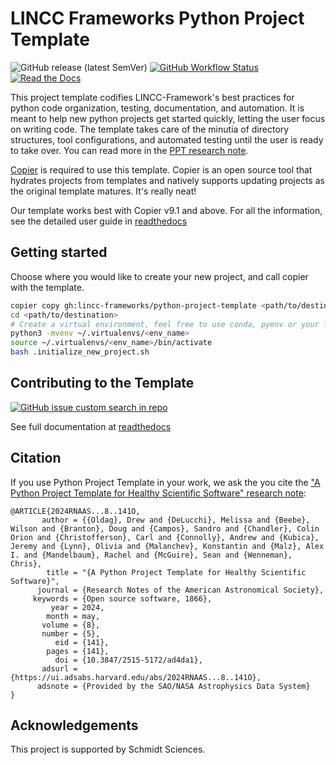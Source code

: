 # LINCC Frameworks Python Project Template
![GitHub release (latest SemVer)](https://img.shields.io/github/v/release/lincc-frameworks/python-project-template)
[![GitHub Workflow Status](https://img.shields.io/github/actions/workflow/status/lincc-frameworks/python-project-template/ci.yml)](https://github.com/lincc-frameworks/python-project-template/ci.yml)
[![Read the Docs](https://img.shields.io/readthedocs/lincc-ppt)](https://lincc-ppt.readthedocs.io/)

This project template codifies LINCC-Framework's best practices for python code organization, testing, documentation, and automation. It is meant to help new python projects get started quickly, letting the user focus on writing code. The template takes care of the minutia of directory structures, tool configurations, and automated testing until the user is ready to take over. You can read more in the [PPT research note](https://iopscience.iop.org/article/10.3847/2515-5172/ad4da1).

[Copier](https://copier.readthedocs.io/en/latest/) is required to use this template. Copier is an open source tool that hydrates projects from templates and natively supports updating projects as the original template matures. It's really neat!

Our template works best with Copier v9.1 and above. 
For all the information, see the detailed user guide in
[readthedocs](https://lincc-ppt.readthedocs.io/)

## Getting started

Choose where you would like to create your new project, and call copier with the template.

```sh
copier copy gh:lincc-frameworks/python-project-template <path/to/destination>
cd <path/to/destination>
# Create a virtual environment, feel free to use conda, pyenv or your favorite tool
python3 -mvenv ~/.virtualenvs/<env_name>
source ~/.virtualenvs/<env_name>/bin/activate
bash .initialize_new_project.sh
```

## Contributing to the Template

[![GitHub issue custom search in repo](https://img.shields.io/github/issues-search/lincc-frameworks/python-project-template?color=purple&label=Good%20first%20issues&query=is%3Aopen%20label%3A%22good%20first%20issue%22)](https://github.com/lincc-frameworks/python-project-template/issues?q=is%3Aissue+is%3Aopen+label%3A%22good+first+issue%22)

See full documentation at [readthedocs](https://lincc-ppt.readthedocs.io/en/latest/source/contributing.html)

## Citation

If you use Python Project Template in your work, we ask the you cite the ["A Python Project Template for Healthy Scientific Software" research note](https://iopscience.iop.org/article/10.3847/2515-5172/ad4da1):

```
@ARTICLE{2024RNAAS...8..141O,
       author = {{Oldag}, Drew and {DeLucchi}, Melissa and {Beebe}, Wilson and {Branton}, Doug and {Campos}, Sandro and {Chandler}, Colin Orion and {Christofferson}, Carl and {Connolly}, Andrew and {Kubica}, Jeremy and {Lynn}, Olivia and {Malanchev}, Konstantin and {Malz}, Alex I. and {Mandelbaum}, Rachel and {McGuire}, Sean and {Wenneman}, Chris},
        title = "{A Python Project Template for Healthy Scientific Software}",
      journal = {Research Notes of the American Astronomical Society},
     keywords = {Open source software, 1866},
         year = 2024,
        month = may,
       volume = {8},
       number = {5},
          eid = {141},
        pages = {141},
          doi = {10.3847/2515-5172/ad4da1},
       adsurl = {https://ui.adsabs.harvard.edu/abs/2024RNAAS...8..141O},
      adsnote = {Provided by the SAO/NASA Astrophysics Data System}
}
```

## Acknowledgements

This project is supported by Schmidt Sciences.
